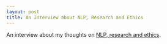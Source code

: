 ```yaml
---
layout: post
title: An Interview about NLP, Research and Ethics
---
```


An interview about my thoughts on [NLP, research and ethics](https://www.techatbloomberg.com/blog/bloombergs-amanda-stent-natural-language-processing-research-ethics/).
